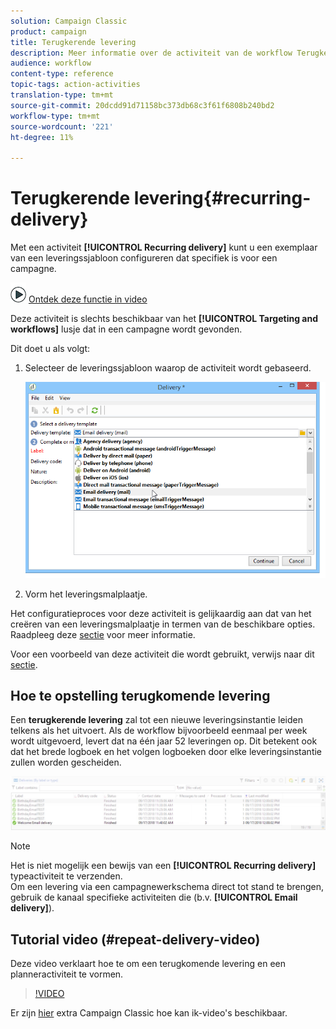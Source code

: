 ```yaml
---
solution: Campaign Classic
product: campaign
title: Terugkerende levering
description: Meer informatie over de activiteit van de workflow Terugkerende levering
audience: workflow
content-type: reference
topic-tags: action-activities
translation-type: tm+mt
source-git-commit: 20dcdd91d71158bc373db68c3f61f6808b240bd2
workflow-type: tm+mt
source-wordcount: '221'
ht-degree: 11%

---
```



# Terugkerende levering{#recurring-delivery}

Met een activiteit **[!UICONTROL Recurring delivery]** kunt u een exemplaar van een leveringssjabloon configureren dat specifiek is voor een campagne.

![](assets/do-not-localize/how-to-video.png) [Ontdek deze functie in video](#recurring-delivery-video)

Deze activiteit is slechts beschikbaar van het **[!UICONTROL Targeting and workflows]** lusje dat in een campagne wordt gevonden.

Dit doet u als volgt:

1. Selecteer de leveringssjabloon waarop de activiteit wordt gebaseerd.

   ![](assets/recurring_delivery_001.png)

1. Vorm het leveringsmalplaatje.

Het configuratieproces voor deze activiteit is gelijkaardig aan dat van het creëren van een leveringsmalplaatje in termen van de beschikbare opties. Raadpleeg deze [sectie](../../delivery/using/about-templates.md) voor meer informatie.

Voor een voorbeeld van deze activiteit die wordt gebruikt, verwijs naar dit [sectie](../../workflow/using/sending-a-birthday-email.md#creating-a-recurring-delivery-in-a-targeting-workflow).

## Hoe te opstelling terugkomende levering

Een **terugkerende levering** zal tot een nieuwe leveringsinstantie leiden telkens als het uitvoert. Als de workflow bijvoorbeeld eenmaal per week wordt uitgevoerd, levert dat na één jaar 52 leveringen op. Dit betekent ook dat het brede logboek en het volgen logboeken door elke leveringsinstantie zullen worden gescheiden.

![Terugkerende aflevering](assets/delivery_recurring.jpg)

>[!NOTE]
>
>Het is niet mogelijk een bewijs van een **[!UICONTROL Recurring delivery]** typeactiviteit te verzenden.\
>Om een levering via een campagnewerkschema direct tot stand te brengen, gebruik de kanaal specifieke activiteiten die (b.v. **[!UICONTROL Email delivery]**).

## Tutorial video (#repeat-delivery-video)

Deze video verklaart hoe te om een terugkomende levering en een planneractiviteit te vormen.

>[!VIDEO](https://video.tv.adobe.com/v/25040?quality=12)

Er zijn [hier](https://experienceleague.adobe.com/docs/campaign-classic-learn/tutorials/overview.html?lang=nl) extra Campaign Classic hoe kan ik-video&#39;s beschikbaar.

